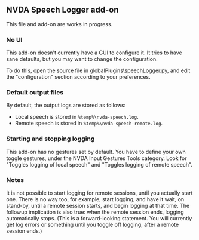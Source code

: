 ## NVDA Speech Logger add-on

This file and add-on are works in progress.

### No UI

This add-on doesn't currently have a GUI to configure it.
It tries to have sane defaults, but you may want to change the configuration.

To do this, open the source file in globalPlugins\speechLogger.py, and edit the "configuration" section according to your preferences.

### Default output files

By default, the output logs are stored as follows:

* Local speech is stored in `%temp%\nvda-speech.log`.
* Remote speech is stored in `%temp%\nvda-speech-remote.log`.

### Starting and stopping logging

This add-on has no gestures set by default.
You have to define your own toggle gestures, under the NVDA Input Gestures Tools category.
Look for "Toggles logging of local speech" and "Toggles logging of remote speech".

### Notes

It is not possible to start logging for remote sessions, until you actually start one.
There is no way too, for example, start logging, and have it wait, on stand-by, until a remote session starts, and begin logging at that time.
The followup implication is also true: when the remote session ends, logging automatically stops.
(This is a forward-looking statement. You will currently get log errors or something until you toggle off logging, after a remote session ends.)
